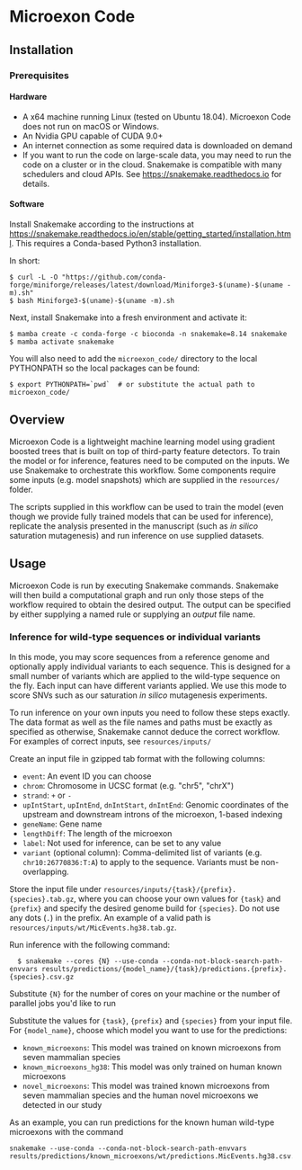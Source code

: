 # Microexon Code

## Installation

### Prerequisites

#### Hardware
- A x64 machine running Linux (tested on Ubuntu 18.04). Microexon Code does not run on macOS or Windows.
- An Nvidia GPU capable of CUDA 9.0+
- An internet connection as some required data is downloaded on demand
- If you want to run the code on large-scale data, you may need to run the code on a cluster or in the cloud. Snakemake is compatible with many schedulers and cloud APIs. See https://snakemake.readthedocs.io for details.

#### Software
Install Snakemake according to the instructions at https://snakemake.readthedocs.io/en/stable/getting_started/installation.html. This requires a Conda-based Python3 installation.

In short:

```shell
$ curl -L -O "https://github.com/conda-forge/miniforge/releases/latest/download/Miniforge3-$(uname)-$(uname -m).sh"
$ bash Miniforge3-$(uname)-$(uname -m).sh
```

Next, install Snakemake into a fresh environment and activate it:
```shell
$ mamba create -c conda-forge -c bioconda -n snakemake=8.14 snakemake
$ mamba activate snakemake
```

You will also need to add the `microexon_code/` directory to the local PYTHONPATH so the local packages can be found:
```shell
$ export PYTHONPATH=`pwd`  # or substitute the actual path to microexon_code/
```

## Overview
Microexon Code is a lightweight machine learning model using gradient boosted trees that is built on top of third-party feature detectors. To train the model or for inference, features need to be computed on the inputs. We use Snakemake to orchestrate this workflow. Some components require some inputs (e.g. model snapshots) which are supplied in the `resources/` folder.

The scripts supplied in this workflow can be used to train the model (even though we provide fully trained models that can be used for inference), replicate the analysis presented in the manuscript (such as _in silico_ saturation mutagenesis) and run inference on use supplied datasets.

## Usage
Microexon Code is run by executing Snakemake commands. Snakemake will then build a computational graph and run only those steps of the workflow required to obtain the desired output. The output can be specified by either supplying a named rule or supplying an _output_ file name.

### Inference for wild-type sequences or individual variants
In this mode, you may score sequences from a reference genome and optionally apply individual variants to each sequence. This is designed for a small number of variants which are applied to the wild-type sequence on the fly. Each input can have different variants applied. We use this mode to score SNVs such as our saturation _in silico_ mutagenesis experiments. 

To run inference on your own inputs you need to follow these steps exactly. The data format as well as the file names and paths must be exactly as specified as otherwise, Snakemake cannot deduce the correct workflow. For examples of correct inputs, see `resources/inputs/`

Create an input file in gzipped tab format with the following columns:
  - `event`: An event ID you can choose
  - `chrom`: Chromosome in UCSC format (e.g. "chr5", "chrX")
  - `strand`: `+` or `-`
  - `upIntStart`, `upIntEnd`, `dnIntStart`, `dnIntEnd`: Genomic coordinates of the upstream and downstream introns of the microexon, 1-based indexing
  - `geneName`: Gene name
  - `lengthDiff`: The length of the microexon
  - `label`: Not used for inference, can be set to any value
  - `variant` (optional column): Comma-delimited list of variants (e.g. `chr10:26770836:T:A`) to apply to the sequence. Variants must be non-overlapping. 

Store the input file under `resources/inputs/{task}/{prefix}.{species}.tab.gz`, where you can choose your own values for `{task}` and `{prefix}` and specify the desired genome build for `{species}`. Do not use any dots (`.`) in the prefix. An example of a valid path is `resources/inputs/wt/MicEvents.hg38.tab.gz`.
 
Run inference with the following command:
```shell
  $ snakemake --cores {N} --use-conda --conda-not-block-search-path-envvars results/predictions/{model_name}/{task}/predictions.{prefix}.{species}.csv.gz
``` 
Substitute `{N}` for the number of cores on your machine or the number of parallel jobs you'd like to run

Substitute the values for `{task}`, `{prefix}` and `{species}` from your input file. For `{model_name}`, choose which model you want to use for the predictions:
  - `known_microexons`: This model was trained on known microexons from seven mammalian species
  - `known_microexons_hg38`: This model was only trained on human known microexons
  - `novel_microexons`: This model was trained known microexons from seven mammalian species and the human novel microexons we detected in our study

As an example, you can run predictions for the known human wild-type microexons with the command
```shell
snakemake --use-conda --conda-not-block-search-path-envvars results/predictions/known_microexons/wt/predictions.MicEvents.hg38.csv.gz
```
